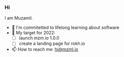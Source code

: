 ### Hi
I am Muzamil.
- 🌱 I'm commitetted to lifelong learning about software
- 🎯 My target for 2022:
  - [ ] launch mzm.io 1.0.0
  - [ ] create a landing page for rokh.io
- 📫 How to reach me: hi@mzml.io
